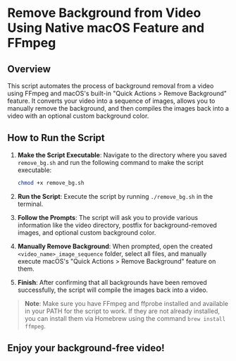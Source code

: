 # Remove Background from Video Using Native macOS Feature and FFmpeg

## Overview

This script automates the process of background removal from a video using FFmpeg and macOS's built-in "Quick Actions > Remove Background" feature. It converts your video into a sequence of images, allows you to manually remove the background, and then compiles the images back into a video with an optional custom background color.

## How to Run the Script

1. **Make the Script Executable**: Navigate to the directory where you saved `remove_bg.sh` and run the following command to make the script executable:

    ```bash
    chmod +x remove_bg.sh
    ```

2. **Run the Script**: Execute the script by running `./remove_bg.sh` in the terminal.

3. **Follow the Prompts**: The script will ask you to provide various information like the video directory, postfix for background-removed images, and optional custom background color.

4. **Manually Remove Background**: When prompted, open the created `<video_name>_image_sequence` folder, select all files, and manually execute macOS's "Quick Actions > Remove Background" feature on them.

5. **Finish**: After confirming that all backgrounds have been removed successfully, the script will compile the images back into a video.

> **Note**: Make sure you have FFmpeg and ffprobe installed and available in your PATH for the script to work. If they are not already installed, you can install them via Homebrew using the command `brew install ffmpeg`.

## Enjoy your background-free video!